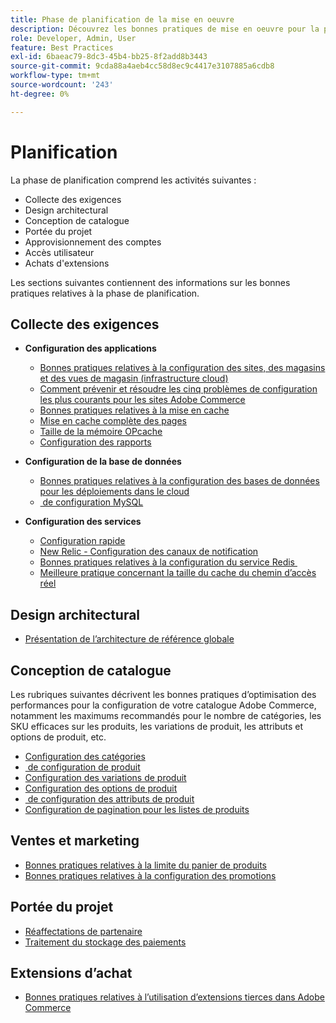```yaml
---
title: Phase de planification de la mise en oeuvre
description: Découvrez les bonnes pratiques de mise en oeuvre pour la phase de planification des projets Adobe Commerce.
role: Developer, Admin, User
feature: Best Practices
exl-id: 6baeac79-8dc3-45b4-bb25-8f2add8b3443
source-git-commit: 9cda88a4aeb4cc58d8ec9c4417e3107885a6cdb8
workflow-type: tm+mt
source-wordcount: '243'
ht-degree: 0%

---
```


# Planification

La phase de planification comprend les activités suivantes :

- Collecte des exigences
- Design architectural
- Conception de catalogue
- Portée du projet
- Approvisionnement des comptes
- Accès utilisateur
- Achats d&#39;extensions

Les sections suivantes contiennent des informations sur les bonnes pratiques relatives à la phase de planification.

## Collecte des exigences

- **Configuration des applications**
   - [Bonnes pratiques relatives à la configuration des sites, des magasins et des vues de magasin (infrastructure cloud)](sites-stores-store-views.md)
   - [Comment prévenir et résoudre les cinq problèmes de configuration les plus courants pour les sites Adobe Commerce](https://business.adobe.com/blog/how-to/usual-suspects-five-configuration-fixes-maximize-your-peak-sales)
   - [Bonnes pratiques relatives à la mise en cache](https://docs.magento.com/user-guide/system/cache-management.html#best-practices-for-caching)
   - [Mise en cache complète des pages](https://developer.adobe.com/commerce/php/development/cache/page/public-content/)
   - [Taille de la mémoire OPcache](opcache-memory-size.md)
   - [Configuration des rapports](reporting-configuration.md)

- **Configuration de la base de données**
   - [Bonnes pratiques relatives à la configuration des bases de données pour les déploiements dans le cloud &#x200B;](database-on-cloud.md)
   - [&#x200B; de configuration MySQL](mysql-configuration.md)

- **Configuration des services**
   - [Configuration rapide](https://devdocs.magento.com/cloud/cdn/configure-fastly.html)
   - [New Relic - Configuration des canaux de notification](https://devdocs.magento.com/cloud/project/new-relic.html#configure-notification-channels)
   - [Bonnes pratiques relatives à la configuration du service Redis &#x200B;](redis-service-configuration.md)
   - [Meilleure pratique concernant la taille du cache du chemin d’accès réel](realpath-cache-size.md)

## **Design architectural**

<!--Asset not yet integrated
- [GRA Architecture examples](https://wiki.corp.adobe.com/x/kD4ykw)
-->
- [Présentation de l’architecture de référence globale](../../../implementation-playbook/architecture/global-reference/overview.md)

## **Conception de catalogue**

Les rubriques suivantes décrivent les bonnes pratiques d’optimisation des performances pour la configuration de votre catalogue Adobe Commerce, notamment les maximums recommandés pour le nombre de catégories, les SKU efficaces sur les produits, les variations de produit, les attributs et options de produit, etc.

- [Configuration des catégories](catalog-management.md#category-limits)
- [&#x200B; de configuration de produit](catalog-management.md#product-sku-limits)
- [Configuration des variations de produit](catalog-management.md#product-variations)
- [Configuration des options de produit](catalog-management.md#product-options)
- [&#x200B; de configuration des attributs de produit](catalog-management.md#product-attributes)
- [Configuration de pagination pour les listes de produits](catalog-management.md#product-listing-pagination)

## **Ventes et marketing**

- [Bonnes pratiques relatives à la limite du panier de produits](catalog-management.md#cart-limits)
- [Bonnes pratiques relatives à la configuration des promotions](catalog-management.md#promotions)

## **Portée du projet**

- [Réaffectations de partenaire](partner-escalation.md)
- [Traitement du stockage des paiements](payment-processing-storage.md)

## **Extensions d’achat**

- [Bonnes pratiques relatives à l’utilisation d’extensions tierces dans Adobe Commerce](extensions.md)
